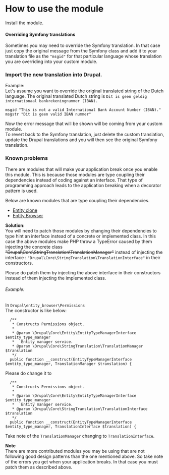 # How to use the module

Install the module.

#### Overriding Symfony translations
Sometimes you may need to override the Symfony translation.
In that case just copy the original message from the Symfony
class and add it to your translation file as the `"msgid"` for that particular language whose translation
you are overriding into your custom module.  

### Import the new translation into Drupal.  
Example:  
Let's assume you want to override the original translated string of the Dutch language. The original translated
 Dutch string is `Dit is geen geldig internationaal bankrekeningnummer (IBAN).`
```
msgid "This is not a valid International Bank Account Number (IBAN)."  
msgstr "Dit is geen valid IBAN nummer" 
``` 
Now the error message that will be shown will be coming from your custom module.  
To revert back to the Symfony translation, just delete the custom translation, update the Drupal translations
and you will then see the original Symfony translation.

### Known problems  
There are modules that will make your application break once you enable this module.
This is because those modules are type coupling their dependencies instead of coding against an interface.
That type of programming approach leads to the application breaking when a decorator pattern is used.

Below are known modules that are type coupling their dependencies.
- [Entity clone](https://www.drupal.org/project/entity_clone)
- [Entity Browser](https://www.drupal.org/project/entity_browser)

**Solution:**  
You will need to patch those modules by changing their dependencies to type hint an interface instead of a concrete or 
implemented class.
In this case the above modules make PHP throw a TypeError caused by them injecting the 
concrete class ~~"Drupal\Core\StringTranslation\TranslationManager"~~
instead of injecting the interface : `"Drupal\Core\StringTranslation\TranslationInterface"` in their constructors.

Please do patch them by injecting the above interface in their constructors instead of them injecting the
implemented class.

###### Example:  
In `Drupal\entity_browser\Permissions`  
The constructor is like below:  
```
  /**
   * Constructs Permissions object.
   *
   * @param \Drupal\Core\Entity\EntityTypeManagerInterface $entity_type_manager
   *   Entity manager service.
   * @param \Drupal\Core\StringTranslation\TranslationManager $translation
   */
  public function __construct(EntityTypeManagerInterface $entity_type_manager, TranslationManager $translation) {
```
Please do change it to 
```
  /**
   * Constructs Permissions object.
   *
   * @param \Drupal\Core\Entity\EntityTypeManagerInterface $entity_type_manager
   *   Entity manager service.
   * @param \Drupal\Core\StringTranslation\TranslationInterface $translation
   */
  public function __construct(EntityTypeManagerInterface $entity_type_manager, TranslationInterface $translation) {
```

Take note of the `TranslationManager` changing to `TranslationInterface`.

**Note**  
There are more contributed modules you may be using that are not following good design patterns than the one mentioned above.
So take note of the errors you get when your application breaks.
In that case you must patch them as described above.
